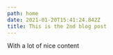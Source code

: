 ```yaml
---
path: home
date: 2021-01-20T15:41:24.842Z
title: This is the 2nd blog post
---
```

With a lot of nice content